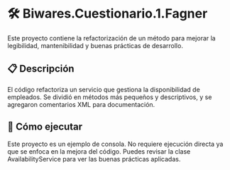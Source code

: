 # 🛠️ Biwares.Cuestionario.1.Fagner
Este proyecto contiene la refactorización de un método para mejorar la legibilidad, mantenibilidad y buenas prácticas de desarrollo.
## 📋 Descripción

El código refactoriza un servicio que gestiona la disponibilidad de empleados. Se dividió en métodos más pequeños y descriptivos, y se agregaron comentarios XML para documentación.


## 🚀 Cómo ejecutar

Este proyecto es un ejemplo de consola. No requiere ejecución directa ya que se enfoca en la mejora del código. Puedes revisar la clase AvailabilityService para ver las buenas prácticas aplicadas.
